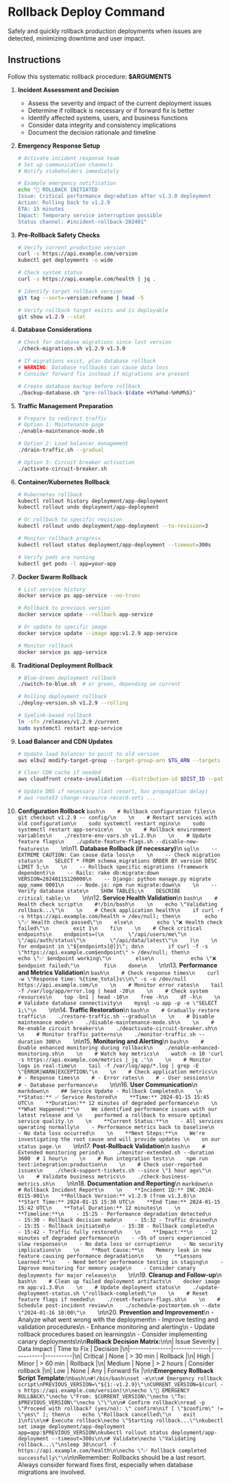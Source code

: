 # Rollback Deploy Command

Safely and quickly rollback production deployments when issues are detected, minimizing downtime and user impact.

## Instructions

Follow this systematic rollback procedure: **$ARGUMENTS**

1. **Incident Assessment and Decision**
   - Assess the severity and impact of the current deployment issues
   - Determine if rollback is necessary or if forward fix is better
   - Identify affected systems, users, and business functions
   - Consider data integrity and consistency implications
   - Document the decision rationale and timeline

2. **Emergency Response Setup**
   ```bash
   # Activate incident response team
   # Set up communication channels
   # Notify stakeholders immediately
   
   # Example emergency notification
   echo "🚨 ROLLBACK INITIATED
   Issue: Critical performance degradation after v1.3.0 deployment
   Action: Rolling back to v1.2.9
   ETA: 15 minutes
   Impact: Temporary service interruption possible
   Status channel: #incident-rollback-202401"
   ```

3. **Pre-Rollback Safety Checks**
   ```bash
   # Verify current production version
   curl -s https://api.example.com/version
   kubectl get deployments -o wide
   
   # Check system status
   curl -s https://api.example.com/health | jq .
   
   # Identify target rollback version
   git tag --sort=-version:refname | head -5
   
   # Verify rollback target exists and is deployable
   git show v1.2.9 --stat
   ```

4. **Database Considerations**
   ```bash
   # Check for database migrations since last version
   ./check-migrations.sh v1.2.9 v1.3.0
   
   # If migrations exist, plan database rollback
   # WARNING: Database rollbacks can cause data loss
   # Consider forward fix instead if migrations are present
   
   # Create database backup before rollback
   ./backup-database.sh "pre-rollback-$(date +%Y%m%d-%H%M%S)"
   ```

5. **Traffic Management Preparation**
   ```bash
   # Prepare to redirect traffic
   # Option 1: Maintenance page
   ./enable-maintenance-mode.sh
   
   # Option 2: Load balancer management
   ./drain-traffic.sh --gradual
   
   # Option 3: Circuit breaker activation
   ./activate-circuit-breaker.sh
   ```

6. **Container/Kubernetes Rollback**
   ```bash
   # Kubernetes rollback
   kubectl rollout history deployment/app-deployment
   kubectl rollout undo deployment/app-deployment
   
   # Or rollback to specific revision
   kubectl rollout undo deployment/app-deployment --to-revision=3
   
   # Monitor rollback progress
   kubectl rollout status deployment/app-deployment --timeout=300s
   
   # Verify pods are running
   kubectl get pods -l app=your-app
   ```

7. **Docker Swarm Rollback**
   ```bash
   # List service history
   docker service ps app-service --no-trunc
   
   # Rollback to previous version
   docker service update --rollback app-service
   
   # Or update to specific image
   docker service update --image app:v1.2.9 app-service
   
   # Monitor rollback
   docker service ps app-service
   ```

8. **Traditional Deployment Rollback**
   ```bash
   # Blue-Green deployment rollback
   ./switch-to-blue.sh  # or green, depending on current
   
   # Rolling deployment rollback
   ./deploy-version.sh v1.2.9 --rolling
   
   # Symlink-based rollback
   ln -sfn /releases/v1.2.9 /current
   sudo systemctl restart app-service
   ```

9. **Load Balancer and CDN Updates**
   ```bash
   # Update load balancer to point to old version
   aws elbv2 modify-target-group --target-group-arn $TG_ARN --targets Id=old-instance
   
   # Clear CDN cache if needed
   aws cloudfront create-invalidation --distribution-id $DIST_ID --paths \"/*\"
   
   # Update DNS if necessary (last resort, has propagation delay)
   # aws route53 change-resource-record-sets ...
   ```

10. **Configuration Rollback**
    ```bash\n    # Rollback configuration files\n    git checkout v1.2.9 -- config/\n    \n    # Restart services with old configuration\n    sudo systemctl restart nginx\n    sudo systemctl restart app-service\n    \n    # Rollback environment variables\n    ./restore-env-vars.sh v1.2.9\n    \n    # Update feature flags\n    ./update-feature-flags.sh --disable-new-features\n    ```\n\n11. **Database Rollback (if necessary)**\n    ```sql\n    -- EXTREME CAUTION: Can cause data loss\n    \n    -- Check migration status\n    SELECT * FROM schema_migrations ORDER BY version DESC LIMIT 5;\n    \n    -- Rollback specific migrations (framework dependent)\n    -- Rails: rake db:migrate:down VERSION=20240115120000\n    -- Django: python manage.py migrate app_name 0001\n    -- Node.js: npm run migrate:down\n    \n    -- Verify database state\n    SHOW TABLES;\n    DESCRIBE critical_table;\n    ```\n\n12. **Service Health Validation**\n    ```bash\n    # Health check script\n    #!/bin/bash\n    \n    echo \"Validating rollback...\"\n    \n    # Check application health\n    if curl -f -s https://api.example.com/health > /dev/null; then\n        echo \"✅ Health check passed\"\n    else\n        echo \"❌ Health check failed\"\n        exit 1\n    fi\n    \n    # Check critical endpoints\n    endpoints=(\n        \"/api/users/me\"\n        \"/api/auth/status\"\n        \"/api/data/latest\"\n    )\n    \n    for endpoint in \"${endpoints[@]}\"; do\n        if curl -f -s \"https://api.example.com$endpoint\" > /dev/null; then\n            echo \"✅ $endpoint working\"\n        else\n            echo \"❌ $endpoint failed\"\n        fi\n    done\n    ```\n\n13. **Performance and Metrics Validation**\n    ```bash\n    # Check response times\n    curl -w \"Response time: %{time_total}s\\n\" -s -o /dev/null https://api.example.com/\n    \n    # Monitor error rates\n    tail -f /var/log/app/error.log | head -20\n    \n    # Check system resources\n    top -bn1 | head -10\n    free -h\n    df -h\n    \n    # Validate database connectivity\n    mysql -u app -p -e \"SELECT 1;\"\n    ```\n\n14. **Traffic Restoration**\n    ```bash\n    # Gradually restore traffic\n    ./restore-traffic.sh --gradual\n    \n    # Disable maintenance mode\n    ./disable-maintenance-mode.sh\n    \n    # Re-enable circuit breakers\n    ./deactivate-circuit-breaker.sh\n    \n    # Monitor traffic patterns\n    ./monitor-traffic.sh --duration 300\n    ```\n\n15. **Monitoring and Alerting**\n    ```bash\n    # Enable enhanced monitoring during rollback\n    ./enable-enhanced-monitoring.sh\n    \n    # Watch key metrics\n    watch -n 10 'curl -s https://api.example.com/metrics | jq .'\n    \n    # Monitor logs in real-time\n    tail -f /var/log/app/*.log | grep -E \"ERROR|WARN|EXCEPTION\"\n    \n    # Check application metrics\n    # - Response times\n    # - Error rates\n    # - User sessions\n    # - Database performance\n    ```\n\n16. **User Communication**\n    ```markdown\n    ## Service Update - Rollback Completed\n    \n    **Status:** ✅ Service Restored\n    **Time:** 2024-01-15 15:45 UTC\n    **Duration:** 12 minutes of degraded performance\n    \n    **What Happened:**\n    We identified performance issues with our latest release and \n    performed a rollback to ensure optimal service quality.\n    \n    **Current Status:**\n    - All services operating normally\n    - Performance metrics back to baseline\n    - No data loss occurred\n    \n    **Next Steps:**\n    We're investigating the root cause and will provide updates \n    on our status page.\n    ```\n\n17. **Post-Rollback Validation**\n    ```bash\n    # Extended monitoring period\n    ./monitor-extended.sh --duration 3600  # 1 hour\n    \n    # Run integration tests\n    npm run test:integration:production\n    \n    # Check user-reported issues\n    ./check-support-tickets.sh --since \"1 hour ago\"\n    \n    # Validate business metrics\n    ./check-business-metrics.sh\n    ```\n\n18. **Documentation and Reporting**\n    ```markdown\n    # Rollback Incident Report\n    \n    **Incident ID:** INC-2024-0115-001\n    **Rollback Version:** v1.2.9 (from v1.3.0)\n    **Start Time:** 2024-01-15 15:30 UTC\n    **End Time:** 2024-01-15 15:42 UTC\n    **Total Duration:** 12 minutes\n    \n    **Timeline:**\n    - 15:25 - Performance degradation detected\n    - 15:30 - Rollback decision made\n    - 15:32 - Traffic drained\n    - 15:35 - Rollback initiated\n    - 15:38 - Rollback completed\n    - 15:42 - Traffic fully restored\n    \n    **Impact:**\n    - 12 minutes of degraded performance\n    - ~5% of users experienced slow responses\n    - No data loss or corruption\n    - No security implications\n    \n    **Root Cause:**\n    Memory leak in new feature causing performance degradation\n    \n    **Lessons Learned:**\n    - Need better performance testing in staging\n    - Improve monitoring for memory usage\n    - Consider canary deployments for major releases\n    ```\n\n19. **Cleanup and Follow-up**\n    ```bash\n    # Clean up failed deployment artifacts\n    docker image rm app:v1.3.0\n    \n    # Update deployment status\n    ./update-deployment-status.sh \"rollback-completed\"\n    \n    # Reset feature flags if needed\n    ./reset-feature-flags.sh\n    \n    # Schedule post-incident review\n    ./schedule-postmortem.sh --date \"2024-01-16 10:00\"\n    ```\n\n20. **Prevention and Improvement**\n    - Analyze what went wrong with the deployment\n    - Improve testing and validation procedures\n    - Enhance monitoring and alerting\n    - Update rollback procedures based on learnings\n    - Consider implementing canary deployments\n\n**Rollback Decision Matrix:**\n\n| Issue Severity | Data Impact | Time to Fix | Decision |\n|---------------|-------------|-------------|----------|\n| Critical | None | > 30 min | Rollback |\n| High | Minor | > 60 min | Rollback |\n| Medium | None | > 2 hours | Consider rollback |\n| Low | None | Any | Forward fix |\n\n**Emergency Rollback Script Template:**\n```bash\n#!/bin/bash\nset -e\n\n# Emergency rollback script\nPREVIOUS_VERSION=\"${1:-v1.2.9}\"\nCURRENT_VERSION=$(curl -s https://api.example.com/version)\n\necho \"🚨 EMERGENCY ROLLBACK\"\necho \"From: $CURRENT_VERSION\"\necho \"To: $PREVIOUS_VERSION\"\necho \"\"\n\n# Confirm rollback\nread -p \"Proceed with rollback? (yes/no): \" confirm\nif [ \"$confirm\" != \"yes\" ]; then\n    echo \"Rollback cancelled\"\n    exit 1\nfi\n\n# Execute rollback\necho \"Starting rollback...\"\nkubectl set image deployment/app-deployment app=app:$PREVIOUS_VERSION\nkubectl rollout status deployment/app-deployment --timeout=300s\n\n# Validate\necho \"Validating rollback...\"\nsleep 30\ncurl -f https://api.example.com/health\n\necho \"✅ Rollback completed successfully\"\n```\n\nRemember: Rollbacks should be a last resort. Always consider forward fixes first, especially when database migrations are involved.